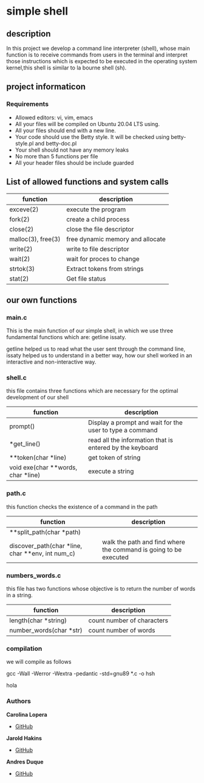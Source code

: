 # simple shell

## description 

In this project we develop a command line interpreter (shell), whose main function is to receive commands from users in the terminal and interpret those instructions which is expected to be executed in the operating system kernel,this shell is similar to la bourne shell (sh).

## project informaticon


### Requirements

 * Allowed editors: vi, vim, emacs
 * All your files will be compiled on Ubuntu 20.04 LTS using.
 * All your files should end with a new line.
 * Your code should use the Betty style. It will be checked using betty-style.pl and betty-doc.pl
 * Your shell should not have any memory leaks
 * No more than 5 functions per file
 * All your header files should be include guarded

## List of allowed functions and system calls
 
| function | description |
| --- | --- |  
| exceve(2) |  execute the program |                
| fork(2) | create a child process |             
| close(2) | close the file descriptor |          
|  malloc(3), free(3) | free dynamic memory and allocate |    
|  write(2) | write to file descriptor | 
| wait(2) | wait for proces to change | 
| strtok(3) | Extract tokens from strings | 
| stat(2) | Get file status | 

## our own functions

### main.c

This is the main function of our simple shell, in which we use three fundamental functions which are: getline issaty.

getline helped us to read what the user sent through the command line, issaty helped us to understand in a better way, how our shell worked in an interactive and non-interactive way.

### shell.c

this file contains three functions which are necessary for the optimal development of our shell

| function | description | 
| --- | --- |
| prompt() | Display a prompt and wait for the user to type a command |
| *get_line() | read all the information that is entered by the keyboard |
| **token(char *line) | get token of string |
| void exe(char **words, char *line) | execute a string |

### path.c

this function checks the existence of a command in the path

| function | description |
| --- | --- |
| **split_path(char *path) |  |
| discover_path(char *line, char **env, int num_c) | walk the path and find where the command is going to be executed |

### numbers_words.c

this file has two functions whose objective is to return the number of words in a string.

| function | description |
| --- | --- |
| length(char *string) | count number of characters | 
| number_words(char *str) | count number of words | 

### compilation

we will compile as follows

gcc -Wall -Werror -Wextra -pedantic -std=gnu89 *.c -o hsh

hola

### Authors

**Carolina Lopera**

* [GitHub](https://github.com/CarolinaLopera)

**Jarold Hakins**

* [GitHub](https://github.com/jaroldhakins)

**Andres Duque**

* [GitHub](https://github.com/totod8)



